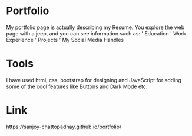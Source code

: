 # Portfolio 
My portfolio page is actually describing my Resume. You explore the web page with a jeep, and you can see information such as:
' Education 
' Work Experience 
' Projects 
' My Social Media Handles 
 # Tools
I have used html, css, bootstrap for designing and JavaScript for adding some of the cool features like Buttons and Dark Mode etc.
# Link 
https://sanjoy-chattopadhay.github.io/portfolio/
